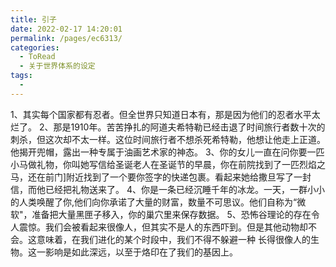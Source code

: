 ```yaml
---
title: 引子
date: 2022-02-17 14:20:01
permalink: /pages/ec6313/
categories:
  - ToRead
  - 关于世界体系的设定
tags:
  - 
---
```

1、其实每个国家都有忍者。但全世界只知道日本有，那是因为他们的忍者水平太烂了。
2、那是1910年。苦苦挣扎的阿道夫希特勒已经击退了时间旅行者数十次的刺杀，但这次却不太一样。这位时间旅行者不想杀死希特勒，他想让他走上正道。他揭开兜帽，露出一种专属于油画艺术家的神态。
3、你的女儿一直在问你要一匹小马做礼物，你叫她写信给圣诞老人在圣诞节的早晨，你在前院找到了一匹烈焰之马，还在前门]附近找到了一个要你签字的快递包裹。看起来她给撒旦写了一封信，而他已经把礼物送来了。
4、你是一条已经沉睡千年的冰龙。一天，一群小小的人类唤醒了你,他们向你承诺了大量的财富，数量不可思议。他们自称为“微软"，准备把大量黑匣子移入，你的巢穴里来保存数据。
5、恐怖谷理论的存在令人震惊。我们会被看起来很像人，但其实不是人的东西吓到。但是其他动物却不会。这意味着，在我们进化的某个时段中，我们不得不躲避一种 长得很像人的生物。这一影响是如此深远，以至于烙印在了我们的基因上。